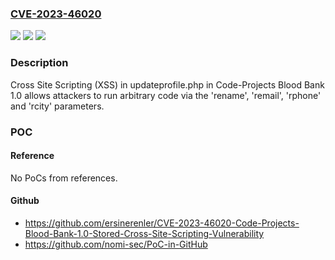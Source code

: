 ### [CVE-2023-46020](https://cve.mitre.org/cgi-bin/cvename.cgi?name=CVE-2023-46020)
![](https://img.shields.io/static/v1?label=Product&message=n%2Fa&color=blue)
![](https://img.shields.io/static/v1?label=Version&message=n%2Fa&color=blue)
![](https://img.shields.io/static/v1?label=Vulnerability&message=n%2Fa&color=brighgreen)

### Description

Cross Site Scripting (XSS) in updateprofile.php in Code-Projects Blood Bank 1.0 allows attackers to run arbitrary code via the 'rename', 'remail', 'rphone' and 'rcity' parameters.

### POC

#### Reference
No PoCs from references.

#### Github
- https://github.com/ersinerenler/CVE-2023-46020-Code-Projects-Blood-Bank-1.0-Stored-Cross-Site-Scripting-Vulnerability
- https://github.com/nomi-sec/PoC-in-GitHub

